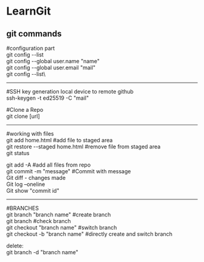 # LearnGit
git commands 
-------------------------

#configuration part\
git config --list\
git config --global user.name "name"\
git config --global user.email "mail"\
git config --list\

-------------------------

#SSH key generation local device to remote github\
ssh-keygen -t ed25519 -C "mail"

#Clone a Repo\
git clone [url]

-------------------

#working with files\
git add home.html #add file to staged area\
git restore --staged home.html #remove file from staged area\
git status

git add -A #add all files from repo\
git commit -m "message" #Commit with message\
Git diff - changes made\
Git log –oneline\
Git show "commit id"

--------------------

#BRANCHES\
git branch "branch name" #create branch\
git branch #check branch\
git checkout "branch name" #switch branch\
git checkout -b "branch name" #directly create and switch branch

delete:\
git branch -d "branch name"







